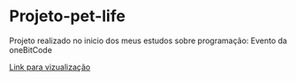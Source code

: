 # Projeto-pet-life
Projeto realizado no inicio dos meus estudos sobre programação: Evento da oneBitCode

<a href="https://projetopetlifeonebitcode.netlify.app/" target="_blank">Link para vizualização</a>
